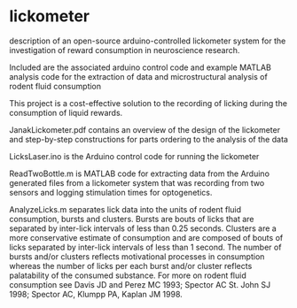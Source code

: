 # lickometer
description of an open-source arduino-controlled lickometer system for the investigation of reward consumption in neuroscience research. 


Included are the associated arduino control code and example MATLAB analysis code for the extraction of data and 
microstructural analysis of rodent fluid consumption


This project is a cost-effective solution to the recording of licking during the consumption of liquid rewards.

JanakLickometer.pdf contains an overview of the design of the lickometer and step-by-step constructions for parts ordering to the analysis
of the data

LicksLaser.ino is the Arduino control code for running the lickometer

ReadTwoBottle.m is MATLAB code for extracting data from the Arduino generated files from a lickometer system that was recording from
two sensors and logging stimulation times for optogenetics.

AnalyzeLicks.m separates lick data into the units of rodent fluid consumption, bursts and clusters. Bursts are bouts of licks that
are separated by inter-lick intervals of less than 0.25 seconds. Clusters are a more conservative estimate of consumption and are 
composed of bouts of licks separated by inter-lick intervals of less than 1 second. The number of bursts and/or clusters reflects
motivational processes in consumption whereas the number of licks per each burst and/or cluster reflects palatability of the consumed
substance. For more on rodent fluid consumption see Davis JD and Perez MC 1993; Spector AC St. John SJ 1998;  Spector AC, Klumpp PA, Kaplan JM 1998.


